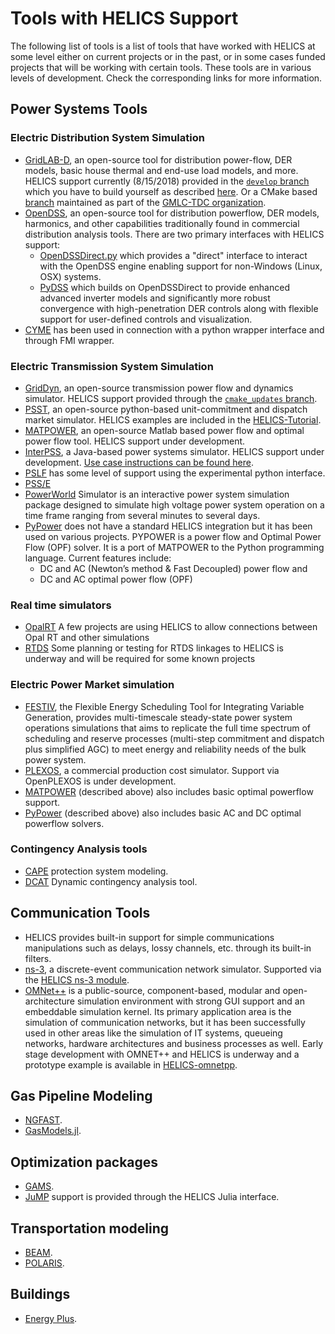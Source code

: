 # Tools with HELICS Support

The following list of tools is a list of tools that have worked with HELICS at some level either on current projects or in the past, or in some cases funded projects that will be working with certain tools.
These tools are in various levels of development.
Check the corresponding links for more information.

## Power Systems Tools

### Electric Distribution System Simulation

- [GridLAB-D](https://www.gridlabd.org/), an open-source tool for distribution power-flow, DER models, basic house thermal and end-use load models, and more. HELICS support currently (8/15/2018) provided in the [`develop` branch](https://github.com/gridlab-d/gridlab-d/tree/develop) which you have to build yourself as described [here](https://github.com/GMLC-TDC/HELICS-Tutorial/tree/main/setup). Or a CMake based [branch](https://github.com/GMLC-TDC/gridlab-d) maintained as part of the [GMLC-TDC organization](https://github.com/GMLC-TDC).
- [OpenDSS](https://smartgrid.epri.com/SimulationTool.aspx), an open-source tool for distribution powerflow, DER models, harmonics, and other capabilities traditionally found in commercial distribution analysis tools. There are two primary interfaces with HELICS support:
  - [OpenDSSDirect.py](https://github.com/dss-extensions/OpenDSSDirect.py) which provides a "direct" interface to interact with the OpenDSS engine enabling support for non-Windows (Linux, OSX) systems.
  - [PyDSS](https://github.com/NREL/PyDSS) which builds on OpenDSSDirect to provide enhanced advanced inverter models and significantly more robust convergence with high-penetration DER controls along with flexible support for user-defined controls and visualization.
- [CYME](http://www.cyme.com/software/cymdist/) has been used in connection with a python wrapper interface and through FMI wrapper.

### Electric Transmission System Simulation

- [GridDyn](https://github.com/LLNL/GridDyn), an open-source transmission power flow and dynamics simulator. HELICS support provided through the [`cmake_updates` branch](https://github.com/LLNL/GridDyn/tree/cmake_update).
- [PSST](https://github.com/kdheepak/psst), an open-source python-based unit-commitment and dispatch market simulator. HELICS examples are included in the [HELICS-Tutorial](https://github.com/GMLC-TDC/HELICS-Tutorial).
- [MATPOWER](http://www.pserc.cornell.edu/matpower/), an open-source Matlab based power flow and optimal power flow tool. HELICS support under development.
- [InterPSS](http://www.interpss.org/), a Java-based power systems simulator. HELICS support under development. [Use case instructions can be found here](https://gmlc-tdc.github.io/HELICS-Use-Cases/PNNL-TD-Dynamic-Load/index.html).
- [PSLF](https://github.com/GMLC-TDC/PSLF-wrapper) has some level of support using the experimental python interface.
- [PSS/E](https://new.siemens.com/global/en/products/energy/services/transmission-distribution-smart-grid/consulting-and-planning/pss-software/pss-e.html)
- [PowerWorld](https://www.powerworld.com/) Simulator is an interactive power system simulation package designed to simulate high voltage power system operation on a time frame ranging from several minutes to several days.
- [PyPower](https://pypi.org/project/PYPOWER/) does not have a standard HELICS integration but it has been used on various projects. PYPOWER is a power flow and Optimal Power Flow (OPF) solver. It is a port of MATPOWER to the Python programming language. Current features include:
  - DC and AC (Newton’s method & Fast Decoupled) power flow and
  - DC and AC optimal power flow (OPF)

### Real time simulators

- [OpalRT](https://www.opal-rt.com/hardware-in-the-loop/) A few projects are using HELICS to allow connections between Opal RT and other simulations
- [RTDS](https://www.rtds.com/) Some planning or testing for RTDS linkages to HELICS is underway and will be required for some known projects

### Electric Power Market simulation

- [FESTIV](https://github.com/NREL/FESTIV_MODEL), the Flexible Energy Scheduling Tool for Integrating Variable Generation, provides multi-timescale steady-state power system operations simulations that aims to replicate the full time spectrum of scheduling and reserve processes (multi-step commitment and dispatch plus simplified AGC) to meet energy and reliability needs of the bulk power system.
- [PLEXOS](https://energyexemplar.com/solutions/plexos/), a commercial production cost simulator. Support via OpenPLEXOS is under development.
- [MATPOWER](http://www.pserc.cornell.edu/matpower/) (described above) also includes basic optimal powerflow support.
- [PyPower](https://pypi.org/project/PYPOWER/) (described above) also includes basic AC and DC optimal powerflow solvers.

### Contingency Analysis tools

- [CAPE](https://new.siemens.com/global/en/products/energy/services/transmission-distribution-smart-grid/consulting-and-planning/pss-software/psscape.html) protection system modeling.
- [DCAT](https://www.pnnl.gov/main/publications/external/technical_reports/PNNL-26197.pdf) Dynamic contingency analysis tool.

## Communication Tools

- HELICS provides built-in support for simple communications manipulations such as delays, lossy channels, etc. through its built-in filters.
- [ns-3](https://www.nsnam.org/), a discrete-event communication network simulator. Supported via the [HELICS ns-3 module](https://github.com/GMLC-TDC/helics-ns3).
- [OMNet++](https://omnetpp.org/) is a public-source, component-based, modular and open-architecture simulation environment with strong GUI support and an embeddable simulation kernel. Its primary application area is the simulation of communication networks, but it has been successfully used in other areas like the simulation of IT systems, queueing networks, hardware architectures and business processes as well.
  Early stage development with OMNET++ and HELICS is underway and a prototype example is available in [HELICS-omnetpp](https://github.com/GMLC-TDC/helics-omnetpp).

## Gas Pipeline Modeling

- [NGFAST](http://citeseerx.ist.psu.edu/viewdoc/summary?doi=10.1.1.172.1169).
- [GasModels.jl](https://github.com/lanl-ansi/GasModels.jl).

## Optimization packages

- [GAMS](https://www.gams.com/).
- [JuMP](https://www.juliaopt.org/) support is provided through the HELICS Julia interface.

## Transportation modeling

- [BEAM](http://beam.lbl.gov/).
- [POLARIS](https://www.anl.gov/es/polaris-transportation-system-simulation-tool).

## Buildings

- [Energy Plus](https://energyplus.net/).
